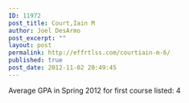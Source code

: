 ```yaml
---
ID: 11972
post_title: Court,Iain M
author: Joel DesArmo
post_excerpt: ""
layout: post
permalink: http://effrtlss.com/courtiain-m-6/
published: true
post_date: 2012-11-02 20:49:45
---
```

<p>Average GPA in Spring 2012 for first course listed: 4</p>